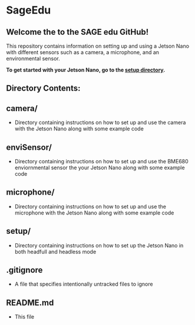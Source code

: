 # SageEdu

## Welcome the to the SAGE edu GitHub!
This repository contains information on setting up and using a Jetson Nano with different sensors such as a camera, a microphone, and an environmental sensor. 

**To get started with your Jetson Nano, go to the <a href='https://github.com/ddiLab/SageEdu/tree/main/setup'>setup directory</a>.**

<h2>Directory Contents:</h2>

<h2>camera/</h2>

* Directory containing instructions on how to set up and use the camera with the Jetson Nano along with some example code

<h2>enviSensor/</h2>

* Directory containing instructions on how to set up and use the BME680 enviornmental sensor the your Jetson Nano along with some example code

<h2>microphone/</h2>

* Directory containing instructions on how to set up and use the microphone with the Jetson Nano along with some example code

<h2>setup/</h2>

* Directory containing instructions on how to set up the Jetson Nano in both headfull and headless mode

<h2>.gitignore</h2>

* A file that specifies intentionally untracked files to ignore

<h2>README.md</h2>

* This file
